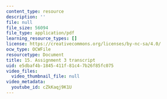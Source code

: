 ```yaml
---
content_type: resource
description: ''
file: null
file_size: 56094
file_type: application/pdf
learning_resource_types: []
license: https://creativecommons.org/licenses/by-nc-sa/4.0/
ocw_type: OCWFile
resourcetype: Document
title: 15. Assignment 3 transcript
uid: e5dbaf4b-1845-411f-81c4-7b26f85fc075
video_files:
  video_thumbnail_file: null
video_metadata:
  youtube_id: cZkKaqj9K1U
---
```

